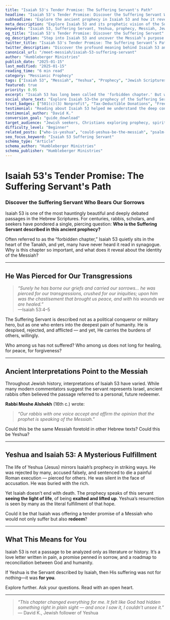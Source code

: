 ```yaml
---
title: "Isaiah 53's Tender Promise: The Suffering Servant's Path"
headline: "Isaiah 53's Tender Promise: Discover the Suffering Servant Who Bears Our Sorrows"
subheadline: "Explore the ancient prophecy in Isaiah 53 and how it reveals the Messiah’s identity, suffering, and purpose—fulfilled in Yeshua"
meta_description: "Explore Isaiah 53 and its prophetic vision of the Suffering Servant. Discover how this powerful Hebrew Scripture points to Yeshua and His mission of redemption."
keywords: "Isaiah 53, Suffering Servant, Yeshua, prophecy, Messiah, Jewish prophecy, Hebrew Scriptures"
og_title: "Isaiah 53's Tender Promise: Discover the Suffering Servant"
og_description: "Step into Isaiah 53 and uncover the Messiah’s purpose foretold centuries ago. Learn how this ancient text reveals Yeshua as the one who bore our sorrows."
twitter_title: "Isaiah 53's Tender Promise: The Suffering Servant’s Path"
twitter_description: "Discover the profound meaning behind Isaiah 53 and how it points to Yeshua as the promised Messiah."
canonical_url: "/meet-messiah/isaiah-53-suffering-servant"
author: "Humbleberger Ministries"
publish_date: "2025-01-15"
last_modified: "2025-01-15"
reading_time: "6 min read"
category: "Messianic Prophecy"
tags: ["Isaiah 53", "Messiah", "Yeshua", "Prophecy", "Jewish Scriptures"]
featured: true
priority: 0.95
excerpt: "Isaiah 53 has long been called the 'forbidden chapter.' But what does it really say about the Messiah, and could Yeshua be the one it describes?"
social_share_text: "Explore Isaiah 53—the prophecy of the Suffering Servant. Could this be pointing to Yeshua?"
trust_badges: ["501(c)(3) Nonprofit", "Tax-Deductible Donations", "Free Resources"]
testimonial: "Reading about Isaiah 53 helped me understand the deep connection between my Jewish faith and the Messiah. It opened my eyes to Yeshua like never before."
testimonial_author: "David K."
conversion_goal: "guide_download"
target_audience: "Jewish seekers, Christians exploring prophecy, spiritual seekers"
difficulty_level: "Beginner"
related_posts: ["who-is-yeshua", "could-yeshua-be-the-messiah", "psalm-22-and-the-crucifixion"]
seo_focus_keyword: "Isaiah 53 Suffering Servant"
schema_type: "Article"
schema_author: "Humbleberger Ministries"
schema_publisher: "Humbleberger Ministries"
---
```


# Isaiah 53's Tender Promise: The Suffering Servant's Path

### Discover the Suffering Servant Who Bears Our Sorrows

Isaiah 53 is one of the most hauntingly beautiful and deeply debated passages in the Hebrew Scriptures. For centuries, rabbis, scholars, and seekers have pondered a single, piercing question: **Who is the Suffering Servant described in this ancient prophecy?**

Often referred to as the “forbidden chapter,” Isaiah 53 quietly sits in the heart of the Tanakh, and yet, many have never heard it read in synagogue. Why is this chapter so important, and what does it reveal about the identity of the Messiah?

---

## He Was Pierced for Our Transgressions

> _“Surely he has borne our griefs and carried our sorrows… he was pierced for our transgressions, crushed for our iniquities; upon him was the chastisement that brought us peace, and with his wounds we are healed.”_  
> —Isaiah 53:4–5

The Suffering Servant is described not as a political conqueror or military hero, but as one who enters into the deepest pain of humanity. He is despised, rejected, and afflicted — and yet, He carries the burdens of others, willingly.

Who among us has not suffered? Who among us does not long for healing, for peace, for forgiveness?

---

## Ancient Interpretations Point to the Messiah

Throughout Jewish history, interpretations of Isaiah 53 have varied. While many modern commentators suggest the servant represents Israel, ancient rabbis often believed the passage referred to a personal, future redeemer.

**Rabbi Moshe Alshekh** (16th c.) wrote:  
> _“Our rabbis with one voice accept and affirm the opinion that the prophet is speaking of the Messiah.”_

Could this be the same Messiah foretold in other Hebrew texts? Could this be Yeshua?

---

## Yeshua and Isaiah 53: A Mysterious Fulfillment

The life of Yeshua (Jesus) mirrors Isaiah’s prophecy in striking ways. He was rejected by many, accused falsely, and sentenced to die a painful Roman execution — pierced for others. He was silent in the face of accusation. He was buried with the rich.

Yet Isaiah doesn’t end with death. The prophecy speaks of this servant **seeing the light of life**, of being **exalted and lifted up**. Yeshua’s resurrection is seen by many as the literal fulfillment of that hope.

Could it be that Isaiah was offering a tender promise of a Messiah who would not only suffer but also **redeem**?

---

## What This Means for You

Isaiah 53 is not a passage to be analyzed only as literature or history. It’s a love letter written in pain, a promise penned in sorrow, and a roadmap to reconciliation between God and humanity.

If Yeshua is the Servant described by Isaiah, then His suffering was not for nothing—it was **for you**.

Explore further. Ask your questions. Read with an open heart.

---

> _“This chapter changed everything for me. It felt like God had hidden something right in plain sight — and once I saw it, I couldn’t unsee it.”_  
> — David K., Jewish follower of Yeshua
